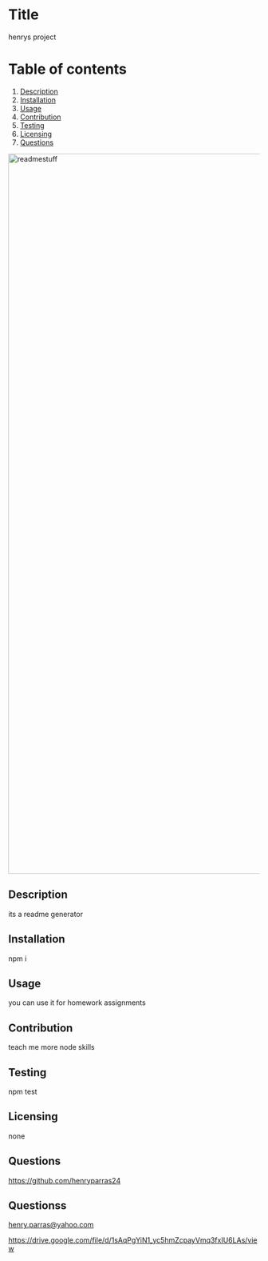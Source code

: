 
  # Title 
  henrys project
  
  
  # Table of contents
  1. [Description](#description)
  2. [Installation](#installation)
  3. [Usage](#usage)
  4. [Contribution](#contribution)
  5. [Testing](#testing)
  6. [Licensing](#licensing)
  7. [Questions](#questions)
  
  <img width="1440" alt="readmestuff" src="https://user-images.githubusercontent.com/82185621/137205323-922facef-8cc0-4ef3-8515-a039d8cb363b.png">
  

  
## Description <a name="description"></a>
its a readme generator

## Installation <a name="installation"></a>
npm i

## Usage <a name="usage"></a>
you can use it for homework assignments

## Contribution <a name="contribution"></a>
teach me more node skills

## Testing <a name="testing"></a>
npm test

## Licensing <a name="licensing"></a>
none

## Questions <a name="questions"></a>
<https://github.com/henryparras24>

## Questionss
<henry.parras@yahoo.com>


https://drive.google.com/file/d/1sAqPgYiN1_yc5hmZcpayVmq3fxIU6LAs/view